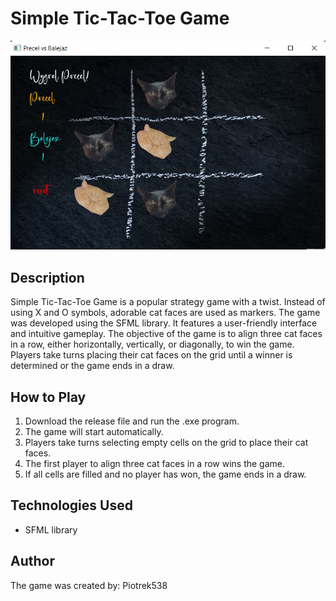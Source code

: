# Simple Tic-Tac-Toe Game

![Tic-Tac-Toe](screenshot.png)

## Description

Simple Tic-Tac-Toe Game is a popular strategy game with a twist. Instead of using X and O symbols, adorable cat faces are used as markers. The game was developed using the SFML library. It features a user-friendly interface and intuitive gameplay. The objective of the game is to align three cat faces in a row, either horizontally, vertically, or diagonally, to win the game. Players take turns placing their cat faces on the grid until a winner is determined or the game ends in a draw.

## How to Play

1. Download the release file and run the .exe program.
2. The game will start automatically.
3. Players take turns selecting empty cells on the grid to place their cat faces.
4. The first player to align three cat faces in a row wins the game.
5. If all cells are filled and no player has won, the game ends in a draw.

## Technologies Used

- SFML library 

## Author

The game was created by: Piotrek538


